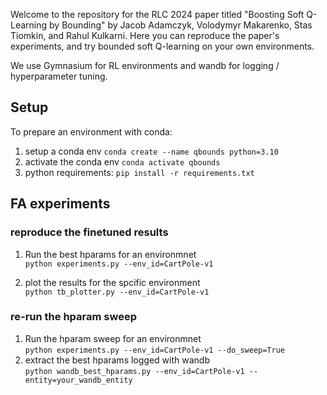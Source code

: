 Welcome to the repository for the RLC 2024 paper titled "Boosting Soft Q-Learning by Bounding" by Jacob Adamczyk, Volodymyr Makarenko, Stas Tiomkin, and Rahul Kulkarni.
Here you can reproduce the paper's experiments, and try bounded soft Q-learning on your own environments.


We use Gymnasium for RL environments and wandb for logging / hyperparameter tuning.

## Setup

To prepare an environment with conda:

1. setup a conda env
```conda create --name qbounds python=3.10```
2. activate the conda env
```conda activate qbounds```
3. python requirements: 
```pip install -r requirements.txt```

## FA experiments

### reproduce the finetuned results
1. Run the best hparams for an environmnet    
```python experiments.py --env_id=CartPole-v1```

2. plot the results for the spcific environment    
```python tb_plotter.py --env_id=CartPole-v1```

### re-run the hparam sweep
1. Run the hparam sweep for an environmnet    
```python experiments.py --env_id=CartPole-v1 --do_sweep=True```
2. extract the best hparams logged with wandb   
```python wandb_best_hparams.py --env_id=CartPole-v1 --entity=your_wandb_entity```
